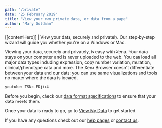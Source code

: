 ```yaml
---
path: "/private"
date: "26 February 2019"
title: "View your own private data, or data from a pape"
author: "Mary Goldman"
---
```


[[contentHero]]
| View your data, securely and privately. Our step-by-step wizard will guide you whether you're on a Windows or Mac.

Viewing your data, securely and privately, is easy with Xena. Your data stays on your computer and is never uploaded to the web. You can load all major data types including expression, copy number variation, mutation, clinical/phenotype data and more. The Xena Browser doesn't differentiate between your data and our data: you can use same visualizations and tools no matter where the data is located.

`youtube: TSNc-EDjix4`

Before you begin, check our [data format specifications](https://ucsc-xena.gitbook.io/project/local-xena-hub/data-format-specifications) to ensure that your data meets them.

Once your data is ready to go, go to [View My Data](https://xenabrowser.net/datapages/?addHub=https://local.xena.ucsc.edu:7223&host=https://local.xena.ucsc.edu:7223) to get started.

If you have any questions check out our [help pages](https://ucsc-xena.gitbook.io/project/local-xena-hub/getting-started) or [contact us](mailto:genome-cancer@soe.ucsc.edu).
